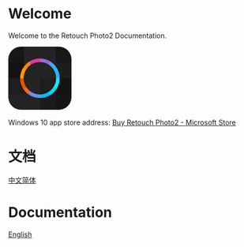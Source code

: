  # Welcome
Welcome to the Retouch Photo2  Documentation.

![](Assets/logo.png)
 
 Windows 10 app store address: 
[Buy Retouch Photo2 - Microsoft Store](https://apps.microsoft.com/detail/9p76zf661496)   

 # 文档

 [中文简体](README-ZH.md) 


 # Documentation
 [English](README-EN.md) 